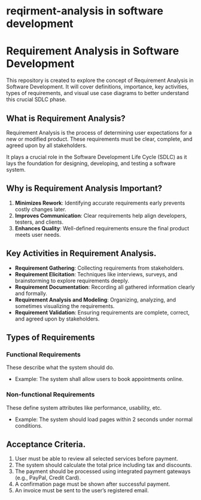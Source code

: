 # reqirment-analysis in software development 
# Requirement Analysis in Software Development

This repository is created to explore the concept of Requirement Analysis in Software Development. It will cover definitions, importance, key activities, types of requirements, and visual use case diagrams to better understand this crucial SDLC phase.
## What is Requirement Analysis?


Requirement Analysis is the process of determining user expectations for a new or modified product. These requirements must be clear, complete, and agreed upon by all stakeholders.

It plays a crucial role in the Software Development Life Cycle (SDLC) as it lays the foundation for designing, developing, and testing a software system.
## Why is Requirement Analysis Important?

1. **Minimizes Rework**: Identifying accurate requirements early prevents costly changes later.
2. **Improves Communication**: Clear requirements help align developers, testers, and clients.
3. **Enhances Quality**: Well-defined requirements ensure the final product meets user needs.
## Key Activities in Requirement Analysis.

- **Requirement Gathering**: Collecting requirements from stakeholders.
- **Requirement Elicitation**: Techniques like interviews, surveys, and brainstorming to explore requirements deeply.
- **Requirement Documentation**: Recording all gathered information clearly and formally.
- **Requirement Analysis and Modeling**: Organizing, analyzing, and sometimes visualizing the requirements.
- **Requirement Validation**: Ensuring requirements are complete, correct, and agreed upon by stakeholders.
## Types of Requirements

### Functional Requirements
These describe what the system should do.
- Example: The system shall allow users to book appointments online.

### Non-functional Requirements
These define system attributes like performance, usability, etc.
- Example: The system should load pages within 2 seconds under normal conditions.
## Acceptance Criteria.
1. User must be able to review all selected services before payment.
2. The system should calculate the total price including tax and discounts.
3. The payment should be processed using integrated payment gateways (e.g., PayPal, Credit Card).
4. A confirmation page must be shown after successful payment.
5. An invoice must be sent to the user’s registered email.
